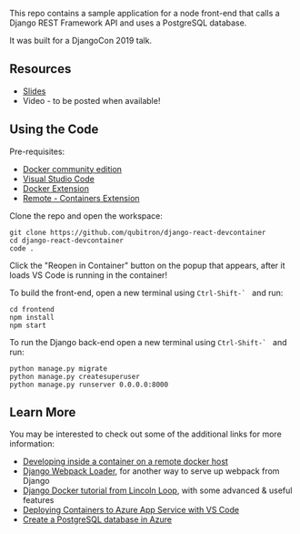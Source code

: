 This repo contains a sample application for a 
node front-end that calls  a Django REST Framework API
and uses a PostgreSQL database.

It was built for a DjangoCon 2019 talk.

## Resources

 - [Slides](https://1drv.ms/p/s!Ak36tGOBftKVv0xETZ7vaaZGEyfh?e=E7r2HY)
 - Video - to be posted when available!
 
## Using the Code

Pre-requisites:
- [Docker community edition](https://docs.docker.com/install/)
- [Visual Studio Code](https://code.visualstudio.com/)
- [Docker Extension](https://marketplace.visualstudio.com/items?itemName=ms-azuretools.vscode-docker)
- [Remote - Containers Extension](https://marketplace.visualstudio.com/items?itemName=ms-vscode-remote.remote-containers)

Clone the repo and open the workspace:
```
git clone https://github.com/qubitron/django-react-devcontainer
cd django-react-devcontainer
code .
```

Click the "Reopen in Container" button on the popup that appears, after it loads VS Code is running in the container!

To build the front-end, open a new terminal using ``` Ctrl-Shift-`  ``` and run:
```
cd frontend
npm install
npm start
```

To run the Django back-end open a new terminal using ``` Ctrl-Shift-`  ``` and run:
```
python manage.py migrate
python manage.py createsuperuser
python manage.py runserver 0.0.0.0:8000
```

## Learn More

You may be interested to check out some of the additional links for more information:
 - [Developing inside a container on a remote docker host](https://code.visualstudio.com/docs/remote/containers-advanced#_developing-inside-a-container-on-a-remote-docker-host)
 - [Django Webpack Loader](https://github.com/owais/django-webpack-loader), for another way to serve up webpack from Django
 - [Django Docker tutorial from Lincoln Loop](http://github.com/yml/docker_django_tutorial), with some advanced & useful features
 - [Deploying Containers to Azure App Service with VS Code](https://docs.microsoft.com/en-us/azure/python/tutorial-deploy-containers-01)
 - [Create a PostgreSQL database in Azure](https://docs.microsoft.com/en-us/azure/postgresql/quickstart-create-server-database-portal)
